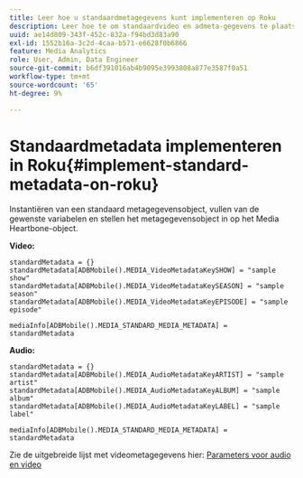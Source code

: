 ```yaml
---
title: Leer hoe u standaardmetagegevens kunt implementeren op Roku
description: Leer hoe te om standaardvideo en admeta-gegevens te plaatsen die met het volgen vraag op Roku moeten worden verzonden.
uuid: ae14d809-343f-452c-832a-f94bd3d83a90
exl-id: 1552b16a-3c2d-4caa-b571-e6628f0b6866
feature: Media Analytics
role: User, Admin, Data Engineer
source-git-commit: b6df391016ab4b9095e3993808a877e3587f0a51
workflow-type: tm+mt
source-wordcount: '65'
ht-degree: 9%

---
```


# Standaardmetadata implementeren in Roku{#implement-standard-metadata-on-roku}

Instantiëren van een standaard metagegevensobject, vullen van de gewenste variabelen en stellen het metagegevensobject in op het Media Heartbone-object.

**Video:**

```
standardMetadata = {} 
standardMetadata[ADBMobile().MEDIA_VideoMetadataKeySHOW] = "sample show" 
standardMetadata[ADBMobile().MEDIA_VideoMetadataKeySEASON] = "sample season" 
standardMetadata[ADBMobile().MEDIA_VideoMetadataKeyEPISODE] = "sample episode" 

mediaInfo[ADBMobile().MEDIA_STANDARD_MEDIA_METADATA] = standardMetadata 
```

**Audio:**

```
standardMetadata = {} 
standardMetadata[ADBMobile().MEDIA_AudioMetadataKeyARTIST] = "sample artist" 
standardMetadata[ADBMobile().MEDIA_AudioMetadataKeyALBUM] = "sample album" 
standardMetadata[ADBMobile().MEDIA_AudioMetadataKeyLABEL] = "sample label"

mediaInfo[ADBMobile().MEDIA_STANDARD_MEDIA_METADATA] = standardMetadata 
```

Zie de uitgebreide lijst met videometagegevens hier: [Parameters voor audio en video](/help/metrics-and-metadata/audio-video-parameters.md)
